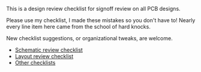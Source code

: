 This is a design review checklist for signoff review on all PCB designs.

Please use my checklist, I made these mistakes so you don't have to! Nearly every line item here came from the school
of hard knocks.

New checklist suggestions, or organizational tweaks, are welcome.

* [Schematic review checklist](schematic-checklist.md)
* [Layout review checklist](layout-checklist.md)
* [Other checklists](https://pcbchecklist.com/)
